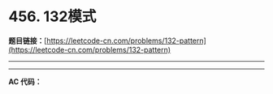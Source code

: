 # 456. 132模式

**题目链接：**[https://leetcode-cn.com/problems/132-pattern](https://leetcode-cn.com/problems/132-pattern)

---

<Cards card="leetcode_456_132-pattern"></Cards>

---

**AC 代码：**

```java

```